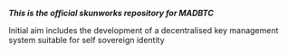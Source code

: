 ***This is the official skunworks repository for MADBTC***

Initial aim includes the development of a decentralised key management system suitable for self sovereign identity
